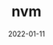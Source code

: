 ---
title: nvm
# index: false
icon: pen-to-square
date: 2022-01-11
category:
  - nvm
tag:
  - nvm
---